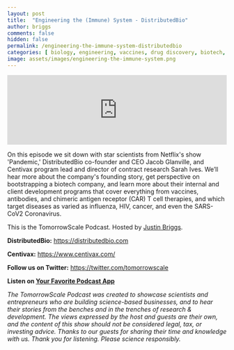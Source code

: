 ```yaml
---
layout: post
title:  "Engineering the (Immune) System - DistributedBio"
author: briggs
comments: false
hidden: false
permalink: /engineering-the-immune-system-distributedbio
categories: [ biology, engineering, vaccines, drug discovery, biotech, research, startup ]
image: assets/images/engineering-the-immune-system.png
---
```


<iframe src="https://anchor.fm/tomorrowscale/embed/episodes/Engineering-the-Immune-System---DistributedBio-ebie91" height="160px" width="100%" frameborder="0" scrolling="no"></iframe>

On this episode we sit down with star scientists from Netflix's show 'Pandemic,' DistributedBio co-founder and CEO Jacob Glanville, and Centivax program lead and director of contract research Sarah Ives. We’ll hear more about the company's founding story, get perspective on bootstrapping a biotech company, and learn more about their internal and client development programs that cover everything from vaccines, antibodies, and chimeric antigen receptor (CAR) T cell therapies, and which target diseases as varied as influenza, HIV, cancer, and even the SARS-CoV2 Coronavirus. 

This is the TomorrowScale Podcast. Hosted by [Justin Briggs](https://www.linkedin.com/in/briggsly).

**DistributedBio:** https://distributedbio.com

**Centivax:** https://www.centivax.com/

**Follow us on Twitter:** https://twitter.com/tomorrowscale

**Listen on [Your Favorite Podcast App](https://anchor.fm/tomorrowscale/)**

*The TomorrowScale Podcast was created to showcase scientists and entrepreneurs who are building science-based businesses, and to hear their stories from the benches and in the trenches of research & development. The views expressed by the host and guests are their own, and the content of this show should not be considered legal, tax, or investing advice. Thanks to our guests for sharing their time and knowledge with us. Thank you for listening. Please science responsibly.*